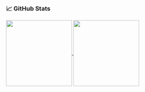 ### &#x1f4c8; GitHub Stats

<a href="https://github.com/vineethmohan/">
  <img align="center" src="https://github-readme-stats.vercel.app/api?username=vineethmohan&show_icons=true&count_private=true&include_all_commits=true" height="180rem" />
</a>
<a href="https://github.com/vineethmohan/">
  <img align="center" src="https://github-readme-stats.vercel.app/api/top-langs/?username=vineethmohan&layout=compact" height="180rem"/>
</a>
